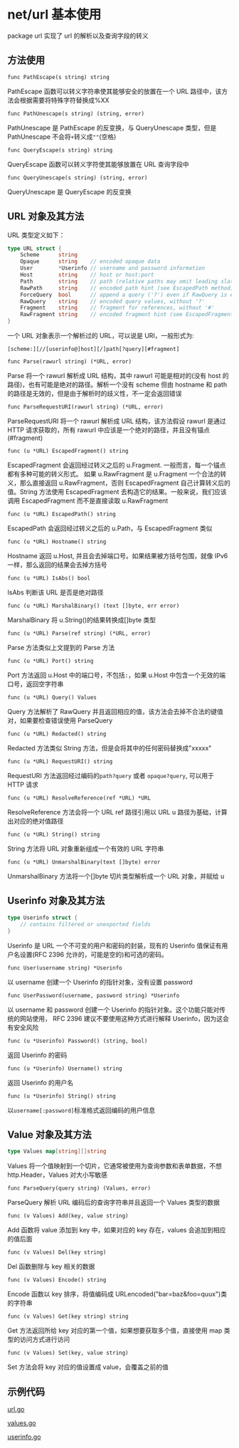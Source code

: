 # net/url 基本使用

package url 实现了 url 的解析以及查询字段的转义

## 方法使用

`func PathEscape(s string) string`

PathEscape 函数可以转义字符串使其能够安全的放置在一个 URL 路径中，该方法会根据需要将特殊字符替换成%XX

`func PathUnescape(s string) (string, error)`

PathUnescape 是 PathEscape 的反变换，与 QueryUnescape 类型，但是 PathUnescape 不会将`+`转义成`""`(空格)

`func QueryEscape(s string) string`

QueryEscape 函数可以转义字符使其能够放置在 URL 查询字段中

`func QueryUnescape(s string) (string, error)`

QueryUnescape 是 QueryEscape 的反变换

## URL 对象及其方法

URL 类型定义如下：

```go
type URL struct {
	Scheme      string
	Opaque      string    // encoded opaque data
	User        *Userinfo // username and password information
	Host        string    // host or host:port
	Path        string    // path (relative paths may omit leading slash)
	RawPath     string    // encoded path hint (see EscapedPath method)
	ForceQuery  bool      // append a query ('?') even if RawQuery is empty
	RawQuery    string    // encoded query values, without '?'
	Fragment    string    // fragment for references, without '#'
	RawFragment string    // encoded fragment hint (see EscapedFragment method)
}
```

一个 URL 对象表示一个解析过的 URL，可以说是 URI，一般形式为:

```
[scheme:][//[userinfo@]host][/]path[?query][#fragment]
```

`func Parse(rawurl string) (*URL, error)`

Parse 将一个 rawurl 解析成 URL 结构，其中 rawurl 可能是相对的(没有 host 的路径)，也有可能是绝对的路径。解析一个没有 scheme 但由 hostname 和 path 的路径是无效的，但是由于解析时的歧义性，不一定会返回错误

`func ParseRequestURI(rawurl string) (*URL, error)`

ParseRequestURI 将一个 rawurl 解析成 URL 结构，该方法假设 rawurl 是通过 HTTP 请求获取的，所有 rawurl 中应该是一个绝对的路径，并且没有锚点(#fragment)

`func (u *URL) EscapedFragment() string`

EscapedFragment 会返回经过转义之后的 u.Fragment. 一般而言，每一个锚点都有多种可能的转义形式。 如果 u.RawFragment 是 u.Fragment 一个合法的转义，那么直接返回 u.RawFragment，否则 EscapedFragment 自己计算转义后的值。String 方法使用 EscapedFragment 去构造它的结果。一般来说，我们应该调用 EscapedFragment 而不是直接读取 u.RawFragment

`func (u *URL) EscapedPath() string`

EscapedPath 会返回经过转义之后的 u.Path，与 EscapedFragment 类似

`func (u *URL) Hostname() string`

Hostname 返回 u.Host, 并且会去掉端口号。如果结果被方括号包围，就像 IPv6 一样，那么返回的结果会去掉方括号

`func (u *URL) IsAbs() bool`

IsAbs 判断该 URL 是否是绝对路径

`func (u *URL) MarshalBinary() (text []byte, err error)`

MarshalBinary 将 u.String()的结果转换成[]byte 类型

`func (u *URL) Parse(ref string) (*URL, error)`

Parse 方法类似上文提到的 Parse 方法

`func (u *URL) Port() string`

Port 方法返回 u.Host 中的端口号，不包括`:`，如果 u.Host 中包含一个无效的端口号，返回空字符串

`func (u *URL) Query() Values`

Query 方法解析了 RawQuery 并且返回相应的值，该方法会去掉不合法的键值对，如果要检查错误使用 ParseQuery

`func (u *URL) Redacted() string`

Redacted 方法类似 String 方法，但是会将其中的任何密码替换成"xxxxx"

`func (u *URL) RequestURI() string`

RequestURI 方法返回经过编码的`path?query` 或者 `opaque?query`, 可以用于 HTTP 请求

`func (u *URL) ResolveReference(ref *URL) *URL`

ResolveReference 方法会将一个 URL ref 路径引用以 URL u 路径为基础，计算出对应的绝对值路径

`func (u *URL) String() string`

String 方法将 URL 对象重新组成一个有效的 URL 字符串

`func (u *URL) UnmarshalBinary(text []byte) error`

UnmarshalBinary 方法将一个[]byte 切片类型解析成一个 URL 对象，并赋给 u

## Userinfo 对象及其方法

```go
type Userinfo struct {
	// contains filtered or unexported fields
}
```

Userinfo 是 URL 一个不可变的用户和密码的封装，现有的 Userinfo 值保证有用户名设置(RFC 2396 允许的，可能是空的)和可选的密码。

`func User(username string) *Userinfo`

以 username 创建一个 Userinfo 的指针对象，没有设置 password

`func UserPassword(username, password string) *Userinfo`

以 username 和 password 创建一个 Userinfo 的指针对象。这个功能只能对传统的网站使用， RFC 2396 建议不要使用这种方式进行解释 Userinfo，因为这会有安全风险

`func (u *Userinfo) Password() (string, bool)`

返回 Userinfo 的密码

`func (u *Userinfo) Username() string`

返回 Userinfo 的用户名

`func (u *Userinfo) String() string`

以`username[:password]`标准格式返回编码的用户信息

## Value 对象及其方法

```go
type Values map[string][]string
```

Values 将一个值映射到一个切片，它通常被使用为查询参数和表单数据，不想 http.Header，Values 对大小写敏感

`func ParseQuery(query string) (Values, error)`

ParseQuery 解析 URL 编码后的查询字符串并且返回一个 Values 类型的数据

`func (v Values) Add(key, value string)`

Add 函数将 value 添加到 key 中，如果对应的 key 存在，values 会追加到相应的值后面

`func (v Values) Del(key string)`

Del 函数删除与 key 相关的数据

`func (v Values) Encode() string`

Encode 函数以 key 排序，将值编码成 URLencoded("bar=baz&foo=quux")类的字符串

`func (v Values) Get(key string) string`

Get 方法返回所给 key 对应的第一个值，如果想要获取多个值，直接使用 map 类型的访问方式进行访问

`func (v Values) Set(key, value string)`

Set 方法会将 key 对应的值设置成 value，会覆盖之前的值


## 示例代码
[url.go](url.go)

[values.go](values.go)

[userinfo.go](userinfo.go)


